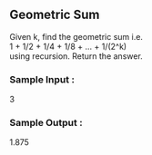 ## Geometric Sum
Given k, find the geometric sum i.e.<br/>
1 + 1/2 + 1/4 + 1/8 + ... + 1/(2^k) <br/>
using recursion. Return the answer.
### Sample Input :
3
### Sample Output :
1.875